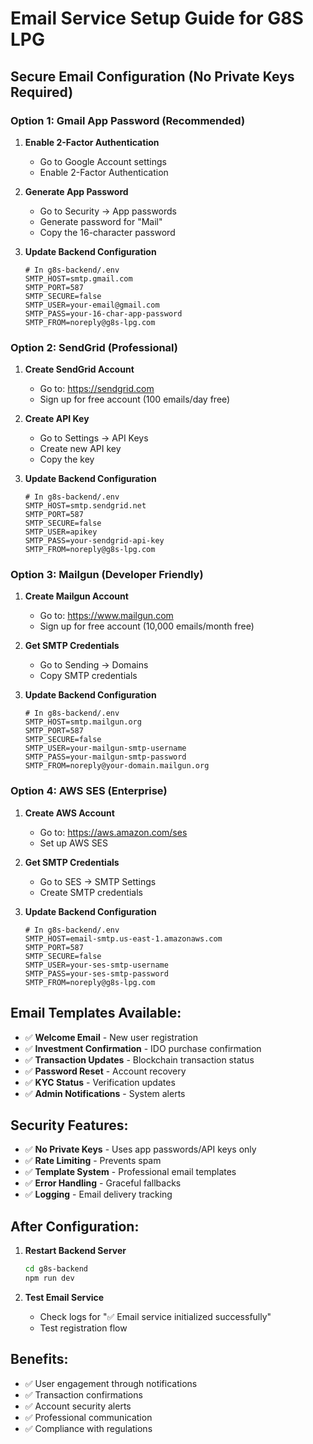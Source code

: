 # Email Service Setup Guide for G8S LPG

## Secure Email Configuration (No Private Keys Required)

### Option 1: Gmail App Password (Recommended)

1. **Enable 2-Factor Authentication**
   - Go to Google Account settings
   - Enable 2-Factor Authentication

2. **Generate App Password**
   - Go to Security → App passwords
   - Generate password for "Mail"
   - Copy the 16-character password

3. **Update Backend Configuration**
   ```env
   # In g8s-backend/.env
   SMTP_HOST=smtp.gmail.com
   SMTP_PORT=587
   SMTP_SECURE=false
   SMTP_USER=your-email@gmail.com
   SMTP_PASS=your-16-char-app-password
   SMTP_FROM=noreply@g8s-lpg.com
   ```

### Option 2: SendGrid (Professional)

1. **Create SendGrid Account**
   - Go to: https://sendgrid.com
   - Sign up for free account (100 emails/day free)

2. **Create API Key**
   - Go to Settings → API Keys
   - Create new API key
   - Copy the key

3. **Update Backend Configuration**
   ```env
   # In g8s-backend/.env
   SMTP_HOST=smtp.sendgrid.net
   SMTP_PORT=587
   SMTP_SECURE=false
   SMTP_USER=apikey
   SMTP_PASS=your-sendgrid-api-key
   SMTP_FROM=noreply@g8s-lpg.com
   ```

### Option 3: Mailgun (Developer Friendly)

1. **Create Mailgun Account**
   - Go to: https://www.mailgun.com
   - Sign up for free account (10,000 emails/month free)

2. **Get SMTP Credentials**
   - Go to Sending → Domains
   - Copy SMTP credentials

3. **Update Backend Configuration**
   ```env
   # In g8s-backend/.env
   SMTP_HOST=smtp.mailgun.org
   SMTP_PORT=587
   SMTP_SECURE=false
   SMTP_USER=your-mailgun-smtp-username
   SMTP_PASS=your-mailgun-smtp-password
   SMTP_FROM=noreply@your-domain.mailgun.org
   ```

### Option 4: AWS SES (Enterprise)

1. **Create AWS Account**
   - Go to: https://aws.amazon.com/ses
   - Set up AWS SES

2. **Get SMTP Credentials**
   - Go to SES → SMTP Settings
   - Create SMTP credentials

3. **Update Backend Configuration**
   ```env
   # In g8s-backend/.env
   SMTP_HOST=email-smtp.us-east-1.amazonaws.com
   SMTP_PORT=587
   SMTP_SECURE=false
   SMTP_USER=your-ses-smtp-username
   SMTP_PASS=your-ses-smtp-password
   SMTP_FROM=noreply@g8s-lpg.com
   ```

## Email Templates Available:

- ✅ **Welcome Email** - New user registration
- ✅ **Investment Confirmation** - IDO purchase confirmation
- ✅ **Transaction Updates** - Blockchain transaction status
- ✅ **Password Reset** - Account recovery
- ✅ **KYC Status** - Verification updates
- ✅ **Admin Notifications** - System alerts

## Security Features:

- ✅ **No Private Keys** - Uses app passwords/API keys only
- ✅ **Rate Limiting** - Prevents spam
- ✅ **Template System** - Professional email templates
- ✅ **Error Handling** - Graceful fallbacks
- ✅ **Logging** - Email delivery tracking

## After Configuration:

1. **Restart Backend Server**
   ```bash
   cd g8s-backend
   npm run dev
   ```

2. **Test Email Service**
   - Check logs for "✅ Email service initialized successfully"
   - Test registration flow

## Benefits:
- ✅ User engagement through notifications
- ✅ Transaction confirmations
- ✅ Account security alerts
- ✅ Professional communication
- ✅ Compliance with regulations
